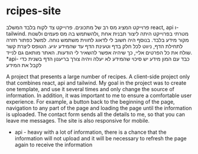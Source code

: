# rcipes-site
פרוייקט המציג מס רב של מתכונים.
פרוייקט צד לקוח בלבד המשלב react, api ו-tailwind.
מטרתי בפרוייקט היתה ליצור תבנית אחת ,ולהשתמש בה מס פעמים ולשנות מקור מידע בלבד.
בנוסף היה חשוב לי לדאוג לחווית משתמש נוחה.
למשל כפתור חזרה לתחילת הדף, ניווט לכל חלק בדף וטעינת הדף עד שהמידע יגיע.
הטופס ליצרת קשר שולח את כל הפרטים אליי, כך שיהיה אפשר להשאיר לי הודעות.
האתר מותאם גם לנייד.
*api- כבד עם המון מידע יש סיכוי שהמידע לא יעלה ויהיה צורך בריענון הדף בשנית כדי לקבל את המידע 


A project that presents a large number of recipes.
A client-side project only that combines react, api and tailwind.
My goal in the project was to create one template, and use it several times and only change the source of information.
In addition, it was important to me to ensure a comfortable user experience.
For example, a button back to the beginning of the page, navigation to any part of the page and loading the page until the information is uploaded.
The contact form sends all the details to me, so that you can leave me messages.
The site is also responsive for mobile.
* api - heavy with a lot of information, there is a chance that the information will not upload and it will be necessary to refresh the page again to receive the information
